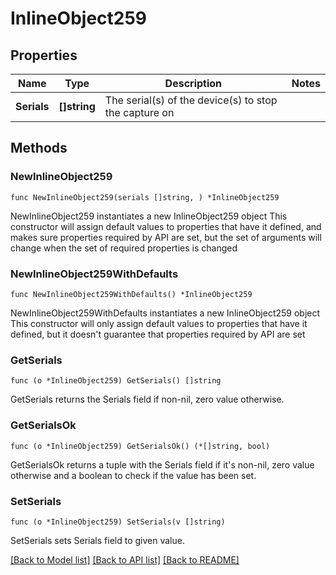 # InlineObject259

## Properties

Name | Type | Description | Notes
------------ | ------------- | ------------- | -------------
**Serials** | **[]string** | The serial(s) of the device(s) to stop the capture on | 

## Methods

### NewInlineObject259

`func NewInlineObject259(serials []string, ) *InlineObject259`

NewInlineObject259 instantiates a new InlineObject259 object
This constructor will assign default values to properties that have it defined,
and makes sure properties required by API are set, but the set of arguments
will change when the set of required properties is changed

### NewInlineObject259WithDefaults

`func NewInlineObject259WithDefaults() *InlineObject259`

NewInlineObject259WithDefaults instantiates a new InlineObject259 object
This constructor will only assign default values to properties that have it defined,
but it doesn't guarantee that properties required by API are set

### GetSerials

`func (o *InlineObject259) GetSerials() []string`

GetSerials returns the Serials field if non-nil, zero value otherwise.

### GetSerialsOk

`func (o *InlineObject259) GetSerialsOk() (*[]string, bool)`

GetSerialsOk returns a tuple with the Serials field if it's non-nil, zero value otherwise
and a boolean to check if the value has been set.

### SetSerials

`func (o *InlineObject259) SetSerials(v []string)`

SetSerials sets Serials field to given value.



[[Back to Model list]](../README.md#documentation-for-models) [[Back to API list]](../README.md#documentation-for-api-endpoints) [[Back to README]](../README.md)


